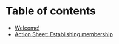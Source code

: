 # Table of contents

* [Welcome!](README.md)
* [Action Sheet: Establishing membership](action-sheet-establishing-membership.md)
